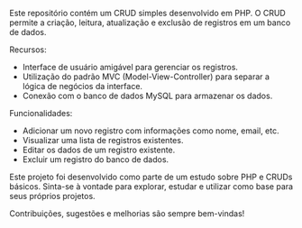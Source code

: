 Este repositório contém um CRUD simples desenvolvido em PHP. O CRUD permite a criação, leitura, atualização e exclusão de registros em um banco de dados.

Recursos:
- Interface de usuário amigável para gerenciar os registros.
- Utilização do padrão MVC (Model-View-Controller) para separar a lógica de negócios da interface.
- Conexão com o banco de dados MySQL para armazenar os dados.

Funcionalidades:
- Adicionar um novo registro com informações como nome, email, etc.
- Visualizar uma lista de registros existentes.
- Editar os dados de um registro existente.
- Excluir um registro do banco de dados.

Este projeto foi desenvolvido como parte de um estudo sobre PHP e CRUDs básicos. Sinta-se à vontade para explorar, estudar e utilizar como base para seus próprios projetos.

Contribuições, sugestões e melhorias são sempre bem-vindas!
